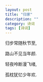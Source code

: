 ```yaml
---
layout: post
title: "归家"
description: ""
category: 诗词
tags: [诗词]
---
```

归步常随秋节至,

路山不见当年颜.

轻夜呤断漫飞绪,

孤枕犹忆少年欢.
